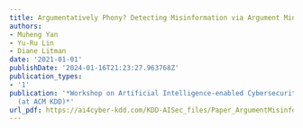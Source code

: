 ```yaml
---
title: Argumentatively Phony? Detecting Misinformation via Argument Mining
authors:
- Muheng Yan
- Yu-Ru Lin
- Diane Litman
date: '2021-01-01'
publishDate: '2024-01-16T21:23:27.963768Z'
publication_types:
- '1'
publication: '*Workshop on Artificial Intelligence-enabled Cybersecurity Analytics
  (at ACM KDD)*'
url_pdf: https://ai4cyber-kdd.com/KDD-AISec_files/Paper_ArgumentMisinfo-KDD.pdf
---
```

